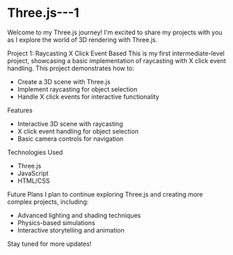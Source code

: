 # Three.js---1

Welcome to my Three.js journey! I'm excited to share my projects with you as I explore the world of 3D rendering with Three.js.

Project 1: Raycasting X Click Event Based
This is my first intermediate-level project, showcasing a basic implementation of raycasting with X click event handling. This project demonstrates how to:

- Create a 3D scene with Three.js
- Implement raycasting for object selection
- Handle X click events for interactive functionality

Features
- Interactive 3D scene with raycasting
- X click event handling for object selection
- Basic camera controls for navigation

Technologies Used
- Three.js
- JavaScript
- HTML/CSS

Future Plans
I plan to continue exploring Three.js and creating more complex projects, including:

- Advanced lighting and shading techniques
- Physics-based simulations
- Interactive storytelling and animation

Stay tuned for more updates!

